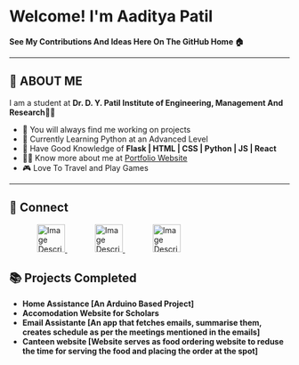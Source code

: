 # Welcome! I'm Aaditya Patil

**See My Contributions And Ideas Here On The GitHub Home 🏠**

---

## 👋 ABOUT ME

I am a student at **Dr. D. Y. Patil Institute of Engineering, Management And Research**👨‍🎓  
- 🚧 You will always find me working on projects
- 🐍 Currently Learning Python at an Advanced Level
- 🧠 Have Good Knowledge of **Flask | HTML | CSS | Python | JS |  React**
- 👨‍💻 Know more about me at [Portfolio Website](https://aadityap.pythonanywhere.com/)
- 🎮 Love To Travel and Play Games

---

## 🔗 Connect
<a href="https://leetcode.com/u/aadi_m/">
<img src="https://cdn.worldvectorlogo.com/logos/leetcode-1.svg" alt="Image Description" width="50" height="50" style="margin-left:50px">
</a>
<a href="https://codolio.com/profile/Aaditya">
<img src="https://codolio.com/codolio_assets/codolio.svg" alt="Image Description" width="50" height="50" style="margin-left:50px" >
</a>
<a href="www.linkedin.com/in/adityapatilm" style="text-decoration:none">
<img src="https://cdn.worldvectorlogo.com/logos/linkedin-icon-2.svg" alt="Image Description" width="50" height="50" style="margin-left:50px" >
</a>

## 📚 Projects Completed
-  **Home Assistance [An Arduino Based Project]**
-  **Accomodation Website for Scholars**
- **Email Assistante [An app that fetches emails, summarise them, creates schedule as per the meetings mentioned in the emails]**
- **Canteen website [Website serves as food ordering website to reduse the time for serving the food and placing the order at the spot]**

